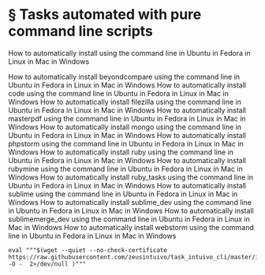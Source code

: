 
# § Tasks automated with pure command line scripts

How to automatically install using the command line in Ubuntu in Fedora in Linux in Mac in Windows


How to automatically install beyondcompare   using the command line in Ubuntu in Fedora in Linux in Mac in Windows
How to automatically install code using the command line in Ubuntu in Fedora in Linux in Mac in Windows
How to automatically install filezilla using the command line in Ubuntu in Fedora in Linux in Mac in Windows
How to automatically install masterpdf using the command line in Ubuntu in Fedora in Linux in Mac in Windows
How to automatically install mongo using the command line in Ubuntu in Fedora in Linux in Mac in Windows
How to automatically install phpstorm using the command line in Ubuntu in Fedora in Linux in Mac in Windows
How to automatically install ruby using the command line in Ubuntu in Fedora in Linux in Mac in Windows
How to automatically install rubymine using the command line in Ubuntu in Fedora in Linux in Mac in Windows
How to automatically install ruby_tasks using the command line in Ubuntu in Fedora in Linux in Mac in Windows
How to automatically install sublime using the command line in Ubuntu in Fedora in Linux in Mac in Windows
How to automatically install sublime_dev using the command line in Ubuntu in Fedora in Linux in Mac in Windows
How to automatically install sublimemerge_dev using the command line in Ubuntu in Fedora in Linux in Mac in Windows
How to automatically install webstorm using the command line in Ubuntu in Fedora in Linux in Mac in Windows



    eval """$(wget --quiet --no-check-certificate  https://raw.githubusercontent.com/zeusintuivo/task_intuivo_cli/master/install_clis -O -  2>/dev/null )"""

